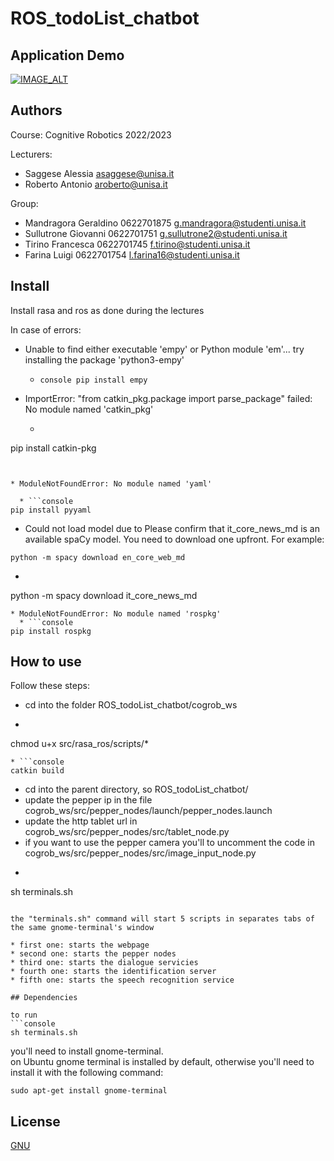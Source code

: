 # ROS_todoList_chatbot

## Application Demo
[![IMAGE_ALT](https://img.youtube.com/vi/aW27XjsQDg4/0.jpg)](https://www.youtube.com/watch?v=aW27XjsQDg4)

## Authors
Course: Cognitive Robotics 2022/2023
 
Lecturers: 
* Saggese Alessia    asaggese@unisa.it
* Roberto Antonio	 aroberto@unisa.it
 
Group:
* Mandragora Geraldino 0622701875    g.mandragora@studenti.unisa.it
* Sullutrone Giovanni  0622701751    g.sullutrone2@studenti.unisa.it
* Tirino Francesca     0622701745    f.tirino@studenti.unisa.it
* Farina Luigi         0622701754    l.farina16@studenti.unisa.it

## Install
Install rasa and ros as done during the lectures 

In case of errors:

* Unable to find either executable 'empy' or Python module 'em'...  try installing the package 'python3-empy'

  * ```console pip install empy ```

* ImportError: "from catkin_pkg.package import parse_package" failed: No module named 'catkin_pkg'

  * ```console
pip install catkin-pkg 
``` 
  

* ModuleNotFoundError: No module named 'yaml'

  * ```console
pip install pyyaml 
``` 

* Could not load model due to Please confirm that it_core_news_md is an available spaCy model. You need to download one upfront. For example:
```console
python -m spacy download en_core_web_md
``` 
  * ```console
python -m spacy download it_core_news_md
``` 
* ModuleNotFoundError: No module named 'rospkg'
  * ```console
pip install rospkg
``` 

## How to use
Follow these steps:
* cd into the folder ROS_todoList_chatbot/cogrob_ws
* ```console
chmod u+x src/rasa_ros/scripts/*
``` 
* ```console
catkin build
``` 
* cd into the parent directory, so ROS_todoList_chatbot/
* update the pepper ip in the file cogrob_ws/src/pepper_nodes/launch/pepper_nodes.launch
* update the http tablet url in cogrob_ws/src/pepper_nodes/src/tablet_node.py
* if you want to use the pepper camera you'll to uncomment the code in cogrob_ws/src/pepper_nodes/src/image_input_node.py 
* ```console
sh terminals.sh
``` 

the "terminals.sh" command will start 5 scripts in separates tabs of the same gnome-terminal's window

* first one: starts the webpage 
* second one: starts the pepper nodes
* third one: starts the dialogue servicies
* fourth one: starts the identification server
* fifth one: starts the speech recognition service

## Dependencies

to run 
```console
sh terminals.sh 
```
you'll need to install gnome-terminal.<br />
on Ubuntu gnome terminal is installed by default, otherwise you'll need to install it with the following command:<br />

```console
sudo apt-get install gnome-terminal
```

## License
[GNU](https://choosealicense.com/licenses/gpl-3.0/)

